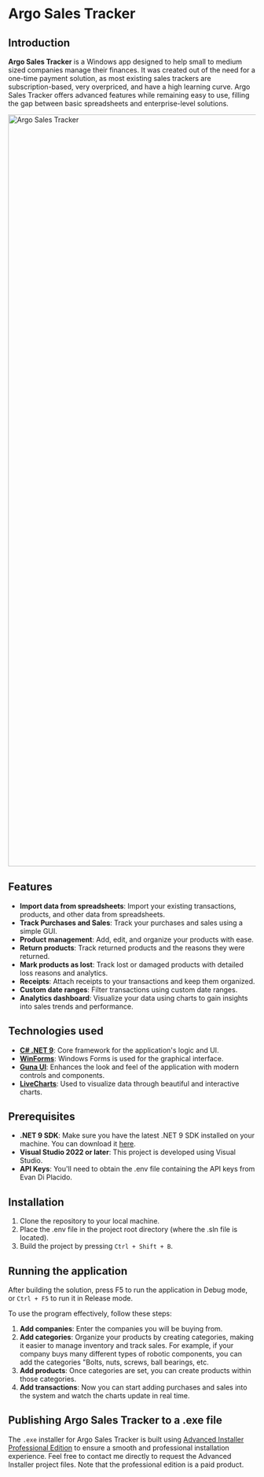 # Argo Sales Tracker

## Introduction
**Argo Sales Tracker** is a Windows app designed to help small to medium sized companies manage their finances. It was created out of the need for a one-time payment solution, as most existing sales trackers are subscription-based, very overpriced, and have a high learning curve. Argo Sales Tracker offers advanced features while remaining easy to use, filling the gap between basic spreadsheets and enterprise-level solutions.

<img width="2400" height="1528" alt="Argo Sales Tracker" src="https://github.com/user-attachments/assets/d0f3ecad-fd85-49d1-9c1b-8f38b14f32a8" />

## Features
- **Import data from spreadsheets**: Import your existing transactions, products, and other data from spreadsheets.
- **Track Purchases and Sales**: Track your purchases and sales using a simple GUI.
- **Product management**: Add, edit, and organize your products with ease.
- **Return products**: Track returned products and the reasons they were returned.
- **Mark products as lost**: Track lost or damaged products with detailed loss reasons and analytics.
- **Receipts**: Attach receipts to your transactions and keep them organized.
- **Custom date ranges**: Filter transactions using custom date ranges.
- **Analytics dashboard**: Visualize your data using charts to gain insights into sales trends and performance.

## Technologies used
- **[C# .NET 9](https://dotnet.microsoft.com/en-us/)**: Core framework for the application's logic and UI.
- **[WinForms](https://learn.microsoft.com/en-us/dotnet/desktop/winforms/)**: Windows Forms is used for the graphical interface.
- **[Guna UI](https://gunaui.com/products/ui-winforms/)**: Enhances the look and feel of the application with modern controls and components.
- **[LiveCharts](https://livecharts.dev/)**: Used to visualize data through beautiful and interactive charts.

## Prerequisites
- **.NET 9 SDK**: Make sure you have the latest .NET 9 SDK installed on your machine. You can download it [here](https://dotnet.microsoft.com/en-us/download/dotnet/9.0).
- **Visual Studio 2022 or later**: This project is developed using Visual Studio.
- **API Keys**: You'll need to obtain the .env file containing the API keys from Evan Di Placido.

## Installation
1. Clone the repository to your local machine.
2. Place the .env file in the project root directory (where the .sln file is located).
3. Build the project by pressing `Ctrl + Shift + B`.

## Running the application
After building the solution, press F5 to run the application in Debug mode, or `Ctrl + F5` to run it in Release mode.

To use the program effectively, follow these steps:

1. **Add companies**: Enter the companies you will be buying from.
2. **Add categories**: Organize your products by creating categories, making it easier to manage inventory and track sales. For example, if your company buys many different types of robotic components, you can add the categories "Bolts, nuts, screws, ball bearings, etc.
3. **Add products**: Once categories are set, you can create products within those categories.
4. **Add transactions**: Now you can start adding purchases and sales into the system and watch the charts update in real time.

## Publishing Argo Sales Tracker to a .exe file
The `.exe` installer for Argo Sales Tracker is built using [Advanced Installer Professional Edition](https://www.advancedinstaller.com/) to ensure a smooth and professional installation experience.
Feel free to contact me directly to request the Advanced Installer project files. Note that the professional edition is a paid product.

